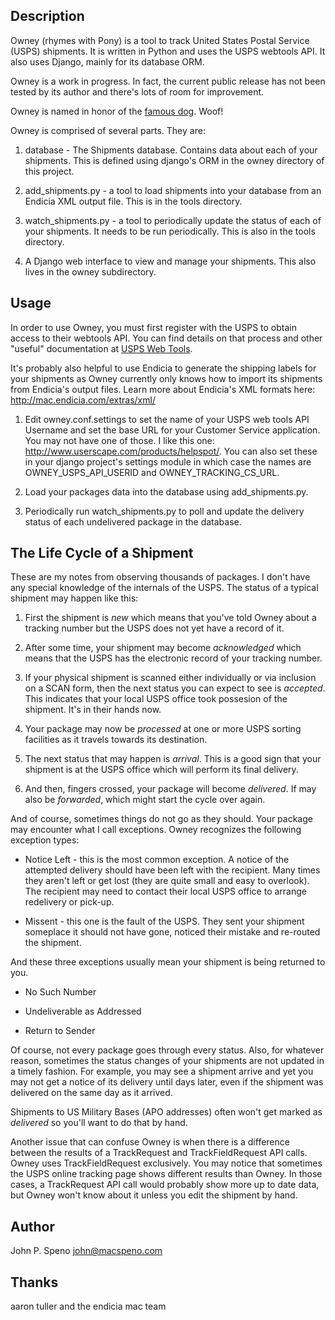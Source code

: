 Description
-----------
Owney (rhymes with Pony) is a tool to track United States Postal Service
(USPS) shipments. It is written in Python and uses the USPS webtools API. It
also uses Django, mainly for its database ORM.

Owney is a work in progress. In fact, the current public release has not
been tested by its author and there's lots of room for improvement.

Owney is named in honor of the [famous
dog](http://www.postalmuseum.si.edu/exhibits/2c1f_owney.html). Woof!


Owney is comprised of several parts. They are:

1. database - The Shipments database. Contains data about each of your
shipments. This is defined using django's ORM in the owney directory of
this project.

1. add_shipments.py - a tool to load shipments into your database from an
Endicia XML output file. This is in the tools directory.

1. watch_shipments.py - a tool to periodically update the status of each of
your shipments. It needs to be run periodically. This is also in the tools
directory.

1. A Django web interface to view and manage your shipments. This also lives in
the owney subdirectory.

Usage
-----
In order to use Owney, you must first register with the USPS to obtain access
to their webtools API. You can find details on that process and other "useful"
documentation at [USPS Web Tools](http://www.usps.com/webtools/).

It's probably also helpful to use Endicia to generate the shipping labels
for your shipments as Owney currently only knows how to import its
shipments from Endicia's output files. Learn more about Endicia's XML
formats here: <http://mac.endicia.com/extras/xml/>

1. Edit owney.conf.settings to set the name of your USPS web tools API
Username and set the base URL for your Customer Service application. You
may not have one of those. I like this one:
<http://www.userscape.com/products/helpspot/>. You can also set these in
your django project's settings module in which case the names are OWNEY_USPS_API_USERID
and OWNEY_TRACKING_CS_URL.

1. Load your packages data into the database using add_shipments.py.

1. Periodically run watch_shipments.py to poll and update the delivery status of each undelivered package in the database.


The Life Cycle of a Shipment
----------------------------
These are my notes from observing thousands of packages. I don't have any
special knowledge of the internals of the USPS. The status of a typical
shipment may happen like this:

1. First the shipment is *new* which means that you've told Owney about a
tracking number but the USPS does not yet have a record of it.

1. After some time, your shipment may become *acknowledged* which means that
the USPS has the electronic record of your tracking number.

1. If your physical shipment is scanned either individually or via inclusion on
a SCAN form, then the next status you can expect to see is *accepted*. This
indicates that your local USPS office took possesion of the shipment. It's in
their hands now.

1. Your package may now be *processed* at one or more USPS sorting facilities as it travels towards its destination.

1. The next status that may happen is *arrival*. This is a good sign that your
shipment is at the USPS office which will perform its final delivery.

1. And then, fingers crossed, your package will become *delivered*. If may also
be *forwarded*, which might start the cycle over again.

And of course, sometimes things do not go as they should. Your package may
encounter what I call exceptions. Owney recognizes the following exception
types:

* Notice Left - this is the most common exception. A notice of the attempted
delivery should have been left with the recipient. Many times they aren't left
or get lost (they are quite small and easy to overlook). The recipient may need
to contact their local USPS office to arrange redelivery or pick-up.

* Missent - this one is the fault of the USPS. They sent your shipment
someplace it should not have gone, noticed their mistake and re-routed
the shipment.

And these three exceptions usually mean your shipment is being returned to you.

* No Such Number  

* Undeliverable as Addressed

* Return to Sender

Of course, not every package goes through every status. Also, for whatever
reason, sometimes the status changes of your shipments are not updated in a
timely fashion. For example, you may see a shipment arrive and yet you may not
get a notice of its delivery until days later, even if the shipment was
delivered on the same day as it arrived.

Shipments to US Military Bases (APO addresses) often won't get marked
as *delivered* so you'll want to do that by hand.

Another issue that can confuse Owney is when there is a difference between the
results of a TrackRequest and TrackFieldRequest API calls. Owney uses
TrackFieldRequest exclusively. You may notice that sometimes the USPS online
tracking page shows different results than Owney. In those cases, a
TrackRequest API call would probably show more up to date data, but Owney won't
know about it unless you edit the shipment by hand.


Author
------
John P. Speno john@macspeno.com

Thanks
------
aaron tuller and the endicia mac team
